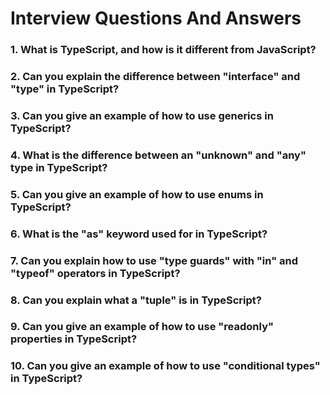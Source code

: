 # Interview Questions And Answers

### 1. What is TypeScript, and how is it different from JavaScript?

### 2. Can you explain the difference between "interface" and "type" in TypeScript?

### 3. Can you give an example of how to use generics in TypeScript?

### 4. What is the difference between an "unknown" and "any" type in TypeScript?

### 5. Can you give an example of how to use enums in TypeScript?

### 6. What is the "as" keyword used for in TypeScript?

### 7. Can you explain how to use "type guards" with "in" and "typeof" operators in TypeScript?

### 8. Can you explain what a "tuple" is in TypeScript?

### 9. Can you give an example of how to use "readonly" properties in TypeScript?

### 10. Can you give an example of how to use "conditional types" in TypeScript?
